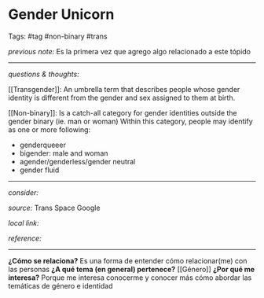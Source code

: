 # Gender Unicorn
Tags: #tag #non-binary #trans

_previous note:_
Es la primera vez que agrego algo relacionado a este tópido

---

_questions & thoughts:_

[[Transgender]]: An umbrella term that describes people whose gender identity is different from the gender and sex assigned to them at birth.

[[Non-binary]]: Is a catch-all category for gender identities outside the gender binary (ie. man or woman)
Within this category, people may identify as one or more following:
- genderqueeer
- bigender: male and woman
- agender/genderless/gender neutral
- gender fluid




---

_consider:_

_source:_ Trans Space Google

_local link:_

_reference:_ 

---
**¿Cómo se relaciona?**
Es una forma de entender cómo relacionar(me) con las personas
 **¿A qué tema (en general) pertenece?**
[[Género]]
**¿Por qué me interesa?**
Porque me interesa conocerme y conocer más cómo abordar las temáticas de género e identidad